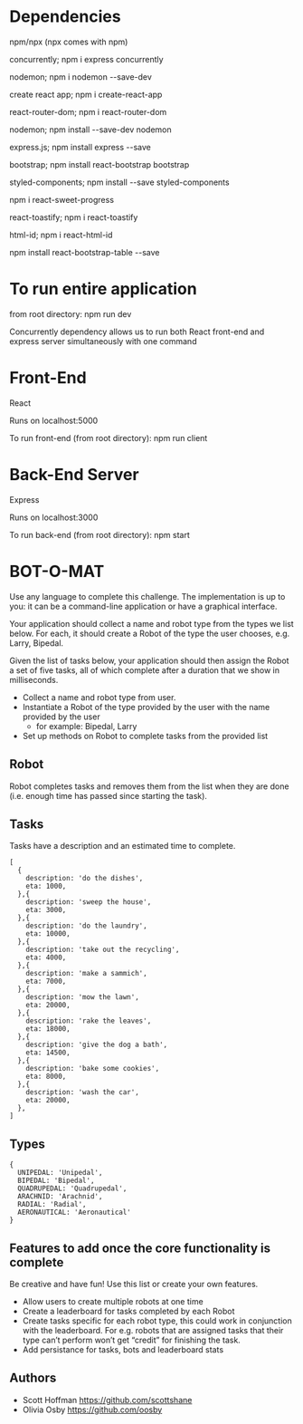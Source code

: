 # Dependencies

npm/npx (npx comes with npm)

concurrently; npm i express concurrently

nodemon; npm i nodemon --save-dev

create react app; npm i create-react-app

react-router-dom; npm i react-router-dom

nodemon; npm install --save-dev nodemon

express.js; npm install express --save

bootstrap; npm install react-bootstrap bootstrap

styled-components; npm install --save styled-components

npm i react-sweet-progress

react-toastify; npm i react-toastify

html-id; npm i react-html-id

npm install react-bootstrap-table --save

# To run entire application

from root directory: npm run dev

Concurrently dependency allows us to run both React front-end and express server simultaneously with one command

# Front-End

React

Runs on localhost:5000

To run front-end (from root directory): npm run client

# Back-End Server

Express

Runs on localhost:3000

To run back-end (from root directory): npm start

# BOT-O-MAT

Use any language to complete this challenge. The implementation is up to you: it can be a command-line application or have a graphical interface.

Your application should collect a name and robot type from the types we list below. For each, it should create a Robot of the type the user chooses, e.g. Larry, Bipedal.

Given the list of tasks below, your application should then assign the Robot a set of five tasks, all of which complete after a duration that we show in milliseconds.

- Collect a name and robot type from user.
- Instantiate a Robot of the type provided by the user with the name provided by the user
  - for example: Bipedal, Larry
- Set up methods on Robot to complete tasks from the provided list

## Robot

Robot completes tasks and removes them from the list when they are done (i.e. enough time has passed since starting the task).

## Tasks

Tasks have a description and an estimated time to complete.

```
[
  {
    description: 'do the dishes',
    eta: 1000,
  },{
    description: 'sweep the house',
    eta: 3000,
  },{
    description: 'do the laundry',
    eta: 10000,
  },{
    description: 'take out the recycling',
    eta: 4000,
  },{
    description: 'make a sammich',
    eta: 7000,
  },{
    description: 'mow the lawn',
    eta: 20000,
  },{
    description: 'rake the leaves',
    eta: 18000,
  },{
    description: 'give the dog a bath',
    eta: 14500,
  },{
    description: 'bake some cookies',
    eta: 8000,
  },{
    description: 'wash the car',
    eta: 20000,
  },
]
```

## Types

```
{
  UNIPEDAL: 'Unipedal',
  BIPEDAL: 'Bipedal',
  QUADRUPEDAL: 'Quadrupedal',
  ARACHNID: 'Arachnid',
  RADIAL: 'Radial',
  AERONAUTICAL: 'Aeronautical'
}
```

## Features to add once the core functionality is complete

Be creative and have fun! Use this list or create your own features.

- Allow users to create multiple robots at one time
- Create a leaderboard for tasks completed by each Robot
- Create tasks specific for each robot type, this could work in conjunction with the leaderboard. For e.g. robots that are assigned tasks that their type can’t perform won’t get “credit” for finishing the task.
- Add persistance for tasks, bots and leaderboard stats

## Authors

- Scott Hoffman <https://github.com/scottshane>
- Olivia Osby <https://github.com/oosby>
